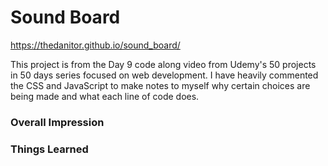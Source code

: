 # Sound Board

https://thedanitor.github.io/sound_board/

This project is from the Day 9 code along video from Udemy's 50 projects in 50 days series focused on web development. I have heavily commented the CSS and JavaScript to make notes to myself why certain choices are being made and what each line of code does.

### Overall Impression



### Things Learned

